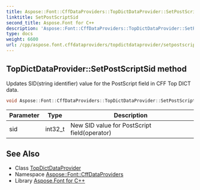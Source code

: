 ```yaml
---
title: Aspose::Font::CffDataProviders::TopDictDataProvider::SetPostScriptSid method
linktitle: SetPostScriptSid
second_title: Aspose.Font for C++
description: 'Aspose::Font::CffDataProviders::TopDictDataProvider::SetPostScriptSid method. Updates SID(string identifier) value for the PostScript field in CFF Top DICT data in C++.'
type: docs
weight: 6600
url: /cpp/aspose.font.cffdataproviders/topdictdataprovider/setpostscriptsid/
---
```

## TopDictDataProvider::SetPostScriptSid method


Updates SID(string identifier) value for the PostScript field in CFF Top DICT data.

```cpp
void Aspose::Font::CffDataProviders::TopDictDataProvider::SetPostScriptSid(int32_t sid)
```


| Parameter | Type | Description |
| --- | --- | --- |
| sid | int32_t | New SID value for PostScript field(operator) |

## See Also

* Class [TopDictDataProvider](../)
* Namespace [Aspose::Font::CffDataProviders](../../)
* Library [Aspose.Font for C++](../../../)
